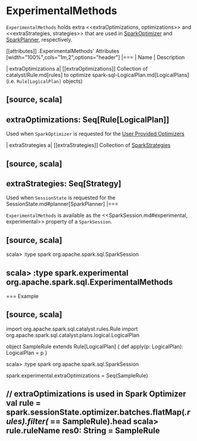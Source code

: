 # ExperimentalMethods

`ExperimentalMethods` holds extra <<extraOptimizations, optimizations>> and <<extraStrategies, strategies>> that are used in [SparkOptimizer](SparkOptimizer.md#User-Provided-Optimizers) and [SparkPlanner](SparkPlanner.md), respectively.

[[attributes]]
.ExperimentalMethods' Attributes
[width="100%",cols="1m,2",options="header"]
|===
| Name
| Description

| extraOptimizations
a| [[extraOptimizations]] Collection of catalyst/Rule.md[rules] to optimize spark-sql-LogicalPlan.md[LogicalPlans] (i.e. `Rule[LogicalPlan]` objects)

[source, scala]
----
extraOptimizations: Seq[Rule[LogicalPlan]]
----

Used when `SparkOptimizer` is requested for the [User Provided Optimizers](SparkOptimizer.md#User-Provided-Optimizers)

| extraStrategies
a| [[extraStrategies]] Collection of [SparkStrategies](execution-planning-strategies/SparkStrategy.md)

[source, scala]
----
extraStrategies: Seq[Strategy]
----

Used when `SessionState` is requested for the SessionState.md#planner[SparkPlanner]
|===

`ExperimentalMethods` is available as the <<SparkSession.md#experimental, experimental>> property of a `SparkSession`.

[source, scala]
----
scala> :type spark
org.apache.spark.sql.SparkSession

scala> :type spark.experimental
org.apache.spark.sql.ExperimentalMethods
----

=== Example

[source, scala]
----
import org.apache.spark.sql.catalyst.rules.Rule
import org.apache.spark.sql.catalyst.plans.logical.LogicalPlan

object SampleRule extends Rule[LogicalPlan] {
  def apply(p: LogicalPlan): LogicalPlan = p
}

scala> :type spark
org.apache.spark.sql.SparkSession

spark.experimental.extraOptimizations = Seq(SampleRule)

// extraOptimizations is used in Spark Optimizer
val rule = spark.sessionState.optimizer.batches.flatMap(_.rules).filter(_ == SampleRule).head
scala> rule.ruleName
res0: String = SampleRule
----

